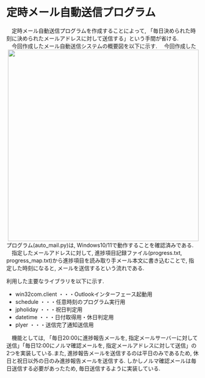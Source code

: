 # 定時メール自動送信プログラム
　定時メール自動送信プログラムを作成することによって, 「毎日決められた時刻に決められたメールアドレスに対して送信する」という手間が省ける.   
　今回作成したメール自動送信システムの概要図を以下に示す. 
<img src=https://github.com/haradakaito/AutoMail/assets/75819611/6f4a9052-7bba-4ced-bdcb-db6fa11bcaac, width=500, align=right>
　今回作成したプログラム(auto_mail.py)は, Windows10/11で動作することを確認済みである.   
　指定したメールアドレスに対して, 進捗項目記録ファイル(progress.txt, progress_map.txt)から進捗項目を読み取り手メール本文に書き込むことで, 指定した時刻になると, メールを送信するという流れである.   

利用した主要なライブラリを以下に示す. 
 - win32com.client
   ・・・Outlookインターフェース起動用
 - schedule
   ・・・任意時刻のプログラム実行用
 - jpholiday
   ・・・祝日判定用
 - datetime
   ・・・日付取得用・休日判定用
 - plyer
   ・・・送信完了通知送信用  

　機能としては, 「毎日20:00に進捗報告メールを, 指定メールサーバーに対して送信」「毎日12:00にノルマ確認メールを, 指定メールアドレスに対して送信」の2つを実装している.また, 進捗報告メールを送信するのは平日のみであるため, 休日と祝日以外の日のみ進捗報告メールを送信する. しかしノルマ確認メールは毎日送信する必要があったため, 毎日送信するように実装している. 
